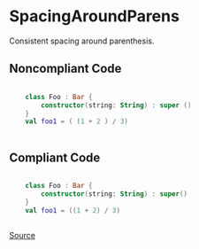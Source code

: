# SpacingAroundParens

Consistent spacing around parenthesis.

## Noncompliant Code

```kotlin

    class Foo : Bar {
        constructor(string: String) : super ()
    }
    val foo1 = ( (1 + 2 ) / 3)
    
```
## Compliant Code

```kotlin

    class Foo : Bar {
        constructor(string: String) : super()
    }
    val foo1 = ((1 + 2) / 3)
    
```

[Source](https://detekt.dev/docs/rules/formatting#spacingaroundparens)
